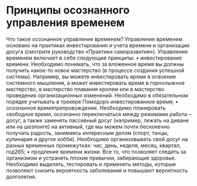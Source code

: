# Принципы осознанного управления временем

Что такое осознанное управление временем? Управление временем основано на практиках инвестирования и учета времени и организации досуга (смотрите руководство «Практики саморазвития»). Управление временем включает в себя следующие принципы:
• инвестирование времени. Необходимо понимать, что за вложенное время вы должны получить какое-то новое мастерство (в процессе создания успешной системы). Например, вы можете инвестировать время в освоение системного мышления, а может инвестировать время в горнолыжное мастерство, в мастерство плавания кролем или в мастерство проведения организационных изменений. Необходимо в обязательном порядке учитывать в трекере Помодоро инвестированное время;
• осознанное времяпрепровождение. Необходимо планировать свободное время, осознанно переключаться между режимами работа – досуг, а также заменять пассивный досуг (например, лежать на диване или на шезлонге) на активный, где мы можем почти бесконечно получать радость, занимаясь интересным делом (спорт, танцы, кулинария и другое хобби). Необходимо организовывать свой досуг на разных временных промежутках: час, день, неделя, месяц, квартал, год265;
• продление времени жизни. Все то, что позволяет следить за организмом и устранять плохие привычки, забирающие здоровье. Необходимо выделять, тестировать и применять методы, которые позволяют снизить вероятность заболевания и повышают вероятность долголетия.
